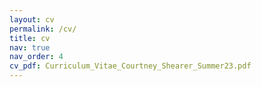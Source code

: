```yaml
---
layout: cv
permalink: /cv/
title: cv
nav: true
nav_order: 4
cv_pdf: Curriculum_Vitae_Courtney_Shearer_Summer23.pdf
---
```

